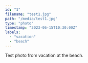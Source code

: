 ```yaml
---
id: "1"
filename: "test1.jpg"
path: "/media/test1.jpg"
type: "photo"
timestamp: "2023-06-15T10:30:00Z"
labels:
  - "vacation"
  - "beach"
---
```


Test photo from vacation at the beach.